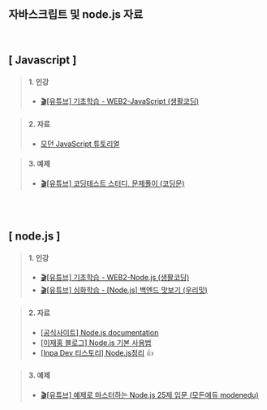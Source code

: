 ## 자바스크립트 및 node.js 자료
<br/>

## [ Javascript ]
> #### 1. 인강
> - [🎬[유튜브] 기초학습 - WEB2-JavaScript (생활코딩)](https://www.youtube.com/playlist?list=PLuHgQVnccGMBB348PWRN0fREzYcYgFybf)   

> #### 2. 자료
> - [모던 JavaScript 튜토리얼](https://ko.javascript.info/)

> #### 3. 예제
> - [🎬[유튜브] 코딩테스트 스터디, 문제풀이 (코딩문)](https://www.youtube.com/playlist?list=PL3xNAKVIm80KhJzoz0N5VPROJq3IoLBIW)   
<br/>
<br/>

## [ node.js ]
> #### 1. 인강<br>
> - [🎬[유튜브] 기초학습 - WEB2-Node.js (생활코딩)](https://www.youtube.com/playlist?list=PLuHgQVnccGMA9QQX5wqj6ThK7t2tsGxjm)   
> - [🎬[유튜브] 심화학습 - [Node.js] 백엔드 맛보기 (우리밋)](https://www.youtube.com/playlist?list=PLSK4WsJ8JS4cQ-niGNum4bkK_THHOizTs)

> #### 2. 자료
> - [[공식사이트] Node.js documentation](https://nodejs.org/api/child_process.html)   
> - [[이재홍 블로그] Node.js 기본 사용법](https://pyrasis.com/nodejs/nodejs-HOWTO#nodejs)   
> - [[Inpa Dev 티스토리] Node.js정리](https://inpa.tistory.com/category/Node.js/Node) :+1:

> #### 3. 예제<br>
> - [🎬[유튜브] 예제로 마스터하는 Node.js 25제 입문 (모든에듀 modenedu)](https://www.youtube.com/watch?v=6ibgkLecfe4&list=PLgaq5_GfIEnDMq3Z6CfwmUhe_OTPz1U7M)

